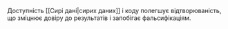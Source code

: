 Доступність [[Сирі дані|сирих даних]] і коду полегшує відтворюваність, що зміцнює довіру до результатів і запобігає фальсифікаціям.